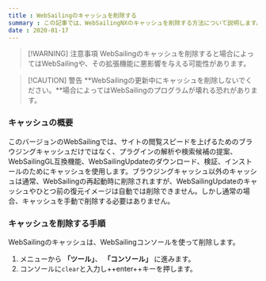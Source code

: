 ```yaml
---
title : WebSailingのキャッシュを削除する
summary : この記事では、WebSailingNXのキャッシュを削除する方法について説明します。
date : 2020-01-17
---
```


> [!WARNING] 注意事項
> WebSailingのキャッシュを削除すると場合によってはWebSailingや、その拡張機能に悪影響を与える可能性があります。

<!-- -->
> [!CAUTION] 警告
> **WebSailingの更新中にキャッシュを削除しないでください。**場合によってはWebSailingのプログラムが壊れる恐れがあります。

### キャッシュの概要
このバージョンのWebSailingでは、サイトの閲覧スピードを上げるためのブラウジングキャッシュだけではなく、プラグインの解析や検索候補の提案、WebSailingGL互換機能、WebSailingUpdateのダウンロード、検証、インストールのためにキャッシュを使用します。ブラウジングキャッシュ以外のキャッシュは通常、WebSailingの再起動時に削除されますが、WebSailingUpdateのキャッシュやひとつ前の復元イメージは自動では削除できません。しかし通常の場合、キャッシュを手動で削除する必要はありません。

### キャッシュを削除する手順
WebSailingのキャッシュは、WebSailingコンソールを使って削除します。

1. メニューから **「ツール」**、 **「コンソール」** に進みます。
2. コンソールに`clear`と入力し++enter++キーを押します。
